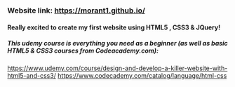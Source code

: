 ### Website link: https://morant1.github.io/
#### Really excited to create my first website using HTML5 , CSS3 &amp; JQuery!


##### This udemy course is everything you need as a beginner (as well as basic HTML5 & CSS3 courses from Codeacademy.com):
https://www.udemy.com/course/design-and-develop-a-killer-website-with-html5-and-css3/
https://www.codecademy.com/catalog/language/html-css
